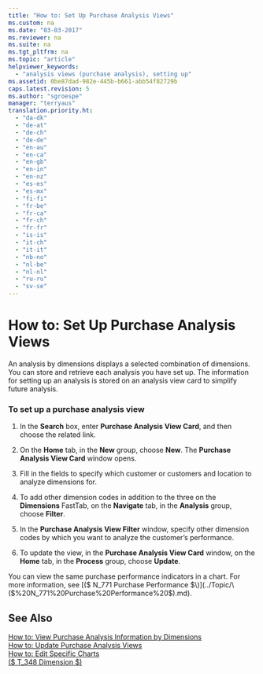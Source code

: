 ```yaml
---
title: "How to: Set Up Purchase Analysis Views"
ms.custom: na
ms.date: "03-03-2017"
ms.reviewer: na
ms.suite: na
ms.tgt_pltfrm: na
ms.topic: "article"
helpviewer_keywords: 
  - "analysis views (purchase analysis), setting up"
ms.assetid: 0be87dad-982e-445b-b661-abb54f82729b
caps.latest.revision: 5
ms.author: "sgroespe"
manager: "terryaus"
translation.priority.ht: 
  - "da-dk"
  - "de-at"
  - "de-ch"
  - "de-de"
  - "en-au"
  - "en-ca"
  - "en-gb"
  - "en-in"
  - "en-nz"
  - "es-es"
  - "es-mx"
  - "fi-fi"
  - "fr-be"
  - "fr-ca"
  - "fr-ch"
  - "fr-fr"
  - "is-is"
  - "it-ch"
  - "it-it"
  - "nb-no"
  - "nl-be"
  - "nl-nl"
  - "ru-ru"
  - "sv-se"
---
```

# How to: Set Up Purchase Analysis Views
An analysis by dimensions displays a selected combination of dimensions. You can store and retrieve each analysis you have set up. The information for setting up an analysis is stored on an analysis view card to simplify future analysis.  
  
### To set up a purchase analysis view  
  
1.  In the **Search** box, enter **Purchase Analysis View Card**, and then choose the related link.  
  
2.  On the **Home** tab, in the **New** group, choose **New**. The **Purchase Analysis View Card** window opens.  
  
3.  Fill in the fields to specify which customer or customers and location to analyze dimensions for.  
  
4.  To add other dimension codes in addition to the three on the **Dimensions** FastTab, on the **Navigate** tab, in the **Analysis** group, choose **Filter**.  
  
5.  In the **Purchase Analysis View Filter** window, specify other dimension codes by which you want to analyze the customer’s performance.  
  
6.  To update the view, in the **Purchase Analysis View Card** window, on the **Home** tab, in the **Process** group, choose **Update**.  
  
 You can view the same purchase performance indicators in a chart. For more information, see [\($ N\_771 Purchase Performance $\)](../Topic/\($%20N_771%20Purchase%20Performance%20$\).md).  
  
## See Also  
 [How to: View Purchase Analysis Information by Dimensions](../BusinessIntelligence/how-to-view-purchase-analysis-information-by-dimensions.md)   
 [How to: Update Purchase Analysis Views](../BusinessIntelligence/how-to-update-purchase-analysis-views.md)   
 [How to: Edit Specific Charts](../Topic/How%20to:%20Edit%20Specific%20Charts.md)   
 [\($ T\_348 Dimension $\)](assetId:///09a43eac-15fc-4036-9913-fe2b74a18bf3)
